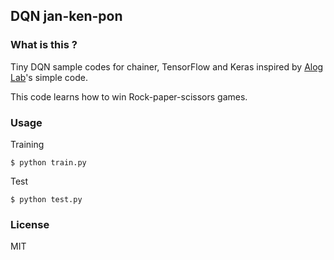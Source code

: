 ## DQN jan-ken-pon

### What is this ?

Tiny DQN sample codes for chainer, TensorFlow and Keras inspired by [Alog Lab](http://blog.algolab.jp/post/2016/08/01/tf-dqn-simple-1/)'s simple code.

This code learns how to win Rock-paper-scissors games.


### Usage

Training

```
$ python train.py
```

Test

```
$ python test.py
```

### License

MIT
